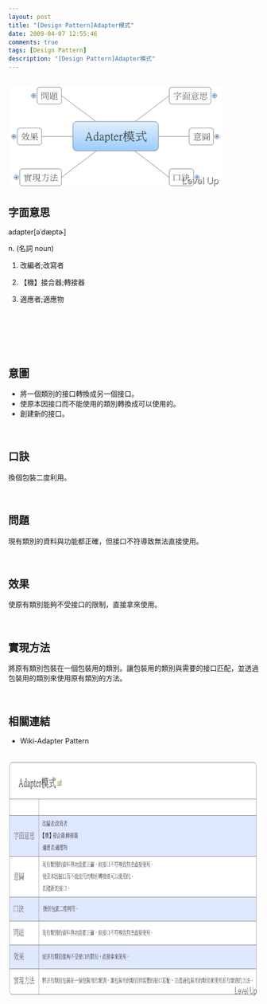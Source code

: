 ```yaml
---
layout: post
title: "[Design Pattern]Adapter模式"
date: 2009-04-07 12:55:46
comments: true
tags: [Design Pattern]
description: "[Design Pattern]Adapter模式"
---
```

<h2>
	<img alt="image" border="0" height="203" src="\images\posts\7900\image_thumb.png" style="border-bottom: 0px; border-left: 0px; border-top: 0px; border-right: 0px" width="430" /></h2>
<h2>
	字面意思</h2>
<p>
	adapter[əˈdæptɚ]</p>
<p>
	n. (名詞 noun)</p>
<ol>
	<li>
		<p>
			改編者;改寫者</p>
	</li>
	<li>
		<p>
			【機】接合器;轉接器</p>
	</li>
	<li>
		<p>
			適應者;適應物</p>
	</li>
</ol>
<p>
	 </p>
<p>
	 </p>
<p>
	 </p>
<h2>
	意圖</h2>
<ul>
	<li>
		將一個類別的接口轉換成另一個接口。</li>
	<li>
		使原本因接口而不能使用的類別轉換成可以使用的。</li>
	<li>
		創建新的接口。</li>
</ul>
<p>
	 </p>
<h2>
	口訣</h2>
<p>
	換個包裝二度利用。</p>
<p>
	 </p>
<h2>
	問題</h2>
<p>
	現有類別的資料與功能都正確，但接口不符導致無法直接使用。</p>
<p>
	 </p>
<h2>
	效果</h2>
<p>
	使原有類別能夠不受接口的限制，直接拿來使用。</p>
<p>
	 </p>
<h2>
	實現方法</h2>
<p>
	將原有類別包裝在一個包裝用的類別。讓包裝用的類別與需要的接口匹配，並透過包裝用的類別來使用原有類別的方法。</p>
<p>
	 </p>
<h2>
	相關連結</h2>
<ul>
	<li>
		Wiki-Adapter Pattern</li>
</ul>
<p>
	 <img alt="image" border="0" height="474" src="\images\posts\7900\image_thumb_1.png" style="border-bottom: 0px; border-left: 0px; border-top: 0px; border-right: 0px" width="838" /></p>
